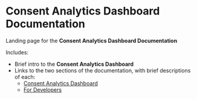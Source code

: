 # Consent Analytics Dashboard Documentation

Landing page for the **Consent Analytics Dashboard Documentation**

Includes:

* Brief intro to the **Consent Analytics Dashboard**
* Links to the two sections of the documentation, with brief descriptions of each:
  * [Consent Analytics Dashboard](consent-analytics-dashboard/index.md)
  * [For Developers](for-developers/index.md)
